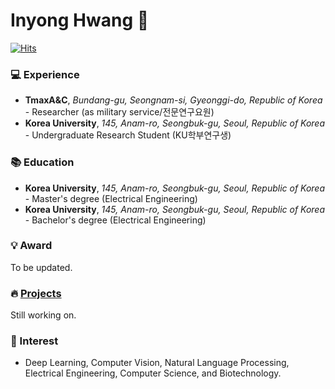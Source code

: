 # Inyong Hwang 👋

[![Hits](https://hits.seeyoufarm.com/api/count/incr/badge.svg?url=https%3A%2F%2Fgithub.com%2Finyong37&count_bg=%2379C83D&title_bg=%2326BED9&icon=&icon_color=%23E7E7E7&title=VISIT&edge_flat=false)](https://hits.seeyoufarm.com)

### :computer: Experience
- **TmaxA&C**, *Bundang-gu, Seongnam-si, Gyeonggi-do, Republic of Korea* - Researcher (as military service/전문연구요원)
- **Korea University**, *145, Anam-ro, Seongbuk-gu, Seoul, Republic of Korea* - Undergraduate Research Student (KU학부연구생)

### :books: Education
- **Korea University**, *145, Anam-ro, Seongbuk-gu, Seoul, Republic of Korea* - Master's degree (Electrical Engineering)
- **Korea University**, *145, Anam-ro, Seongbuk-gu, Seoul, Republic of Korea* - Bachelor's degree (Electrical Engineering)

### :bulb: Award
To be updated.

### :fire: [Projects](https://github.com/inyong37/Projects)
Still working on.

### 🔭 Interest
- Deep Learning, Computer Vision, Natural Language Processing, Electrical Engineering, Computer Science, and Biotechnology.

<!--
**inyong37/inyong37** is a ✨ _special_ ✨ repository because its `README.md` (this file) appears on your GitHub profile.

Here are some ideas to get you started:

- 🔭 I’m currently working on ...
- 🌱 I’m currently learning ...
- 👯 I’m looking to collaborate on ...
- 🤔 I’m looking for help with ...
- 💬 Ask me about ...
- 📫 How to reach me: ...
- 😄 Pronouns: ...
- ⚡ Fun fact: ...
-->

